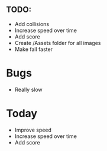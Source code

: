 ## TODO: 
- Add collisions 
- Increase speed over time
- Add score
- Create /Assets folder for all images
- Make fall faster

# Bugs
- Really slow

# Today
- Improve speed
- Increase speed over time
- Add score